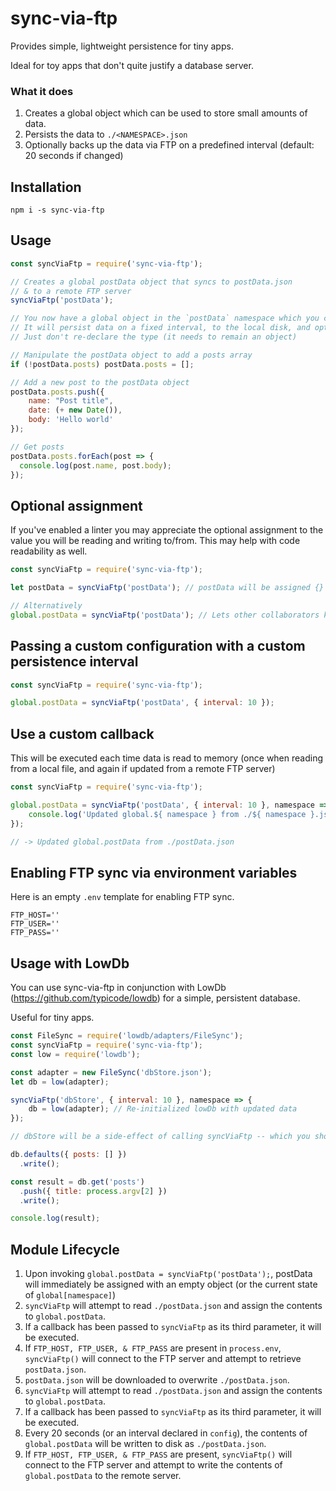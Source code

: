 # sync-via-ftp

Provides simple, lightweight persistence for tiny apps.

Ideal for toy apps that don't quite justify a database server.

### What it does

1. Creates a global object which can be used to store small amounts of data.
2. Persists the data to `./<NAMESPACE>.json`
3. Optionally backs up the data via FTP on a predefined interval (default: 20 seconds if changed)

## Installation

`npm i -s sync-via-ftp`

## Usage

```js
const syncViaFtp = require('sync-via-ftp');

// Creates a global postData object that syncs to postData.json 
// & to a remote FTP server
syncViaFtp('postData');

// You now have a global object in the `postData` namespace which you can do anything with.
// It will persist data on a fixed interval, to the local disk, and optionally to and from FTP.
// Just don't re-declare the type (it needs to remain an object)

// Manipulate the postData object to add a posts array
if (!postData.posts) postData.posts = [];

// Add a new post to the postData object
postData.posts.push({
    name: "Post title",
    date: (+ new Date()),
    body: 'Hello world'
});

// Get posts
postData.posts.forEach(post => {
  console.log(post.name, post.body);
});
```

## Optional assignment
If you've enabled a linter you may appreciate the optional assignment to the value you will be reading and writing to/from. This may help with code readability as well.

```js
const syncViaFtp = require('sync-via-ftp');

let postData = syncViaFtp('postData'); // postData will be assigned {} immediately after invocation, and then updated to match the synced values, when available

// Alternatively
global.postData = syncViaFtp('postData'); // Lets other collaborators know this is assigned to the global namespace
```

## Passing a custom configuration with a custom persistence interval

```js
const syncViaFtp = require('sync-via-ftp');

global.postData = syncViaFtp('postData', { interval: 10 });
```

## Use a custom callback

This will be executed each time data is read to memory (once when reading from a local file, and again if updated from a remote FTP server)

```js
const syncViaFtp = require('sync-via-ftp');

global.postData = syncViaFtp('postData', { interval: 10 }, namespace => {
    console.log('Updated global.${ namespace } from ./${ namespace }.json')
});

// -> Updated global.postData from ./postData.json
```

## Enabling FTP sync via environment variables

Here is an empty `.env` template for enabling FTP sync.

```
FTP_HOST=''
FTP_USER=''
FTP_PASS=''
```

## Usage with LowDb

You can use sync-via-ftp in conjunction with LowDb (https://github.com/typicode/lowdb) for a simple, persistent database. 

Useful for tiny apps.

```js
const FileSync = require('lowdb/adapters/FileSync');
const syncViaFtp = require('sync-via-ftp');
const low = require('lowdb');

const adapter = new FileSync('dbStore.json');
let db = low(adapter);

syncViaFtp('dbStore', { interval: 10 }, namespace => {
    db = low(adapter); // Re-initialized lowDb with updated data
});

// dbStore will be a side-effect of calling syncViaFtp -- which you should not access directly. 

db.defaults({ posts: [] })
  .write();

const result = db.get('posts')
  .push({ title: process.argv[2] })
  .write();

console.log(result);
```

## Module Lifecycle

1. Upon invoking `global.postData = syncViaFtp('postData');`, postData will immediately be assigned with an empty object (or the current state of `global[namespace]`)
2. `syncViaFtp` will attempt to read `./postData.json` and assign the contents to `global.postData`.
3. If a callback has been passed to `syncViaFtp` as its third parameter, it will be executed.
4. If `FTP_HOST, FTP_USER, & FTP_PASS` are present in `process.env`, `syncViaFtp()` will connect to the FTP server and attempt to retrieve `postData.json`.
5. `postData.json` will be downloaded to overwrite `./postData.json`.
6. `syncViaFtp` will attempt to read `./postData.json` and assign the contents to `global.postData`.
7. If a callback has been passed to `syncViaFtp` as its third parameter, it will be executed.
8. Every 20 seconds (or an interval declared in `config`), the contents of `global.postData` will be written to disk as `./postData.json`.
9. If `FTP_HOST, FTP_USER, & FTP_PASS` are present, `syncViaFtp()` will connect to the FTP server and attempt to write the contents of `global.postData` to the remote server.
